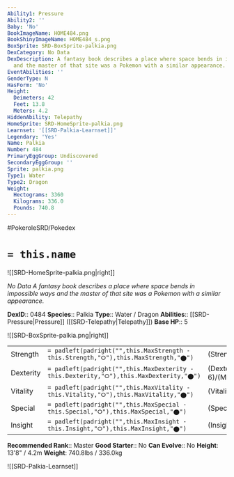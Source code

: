 ```yaml
---
Ability1: Pressure
Ability2: ''
Baby: 'No'
BookImageName: HOME484.png
BookShinyImageName: HOME484_s.png
BoxSprite: SRD-BoxSprite-palkia.png
DexCategory: No Data
DexDescription: A fantasy book describes a place where space bends in impossible ways
  and the master of that site was a Pokemon with a similar appearance.
EventAbilities: ''
GenderType: N
HasForm: 'No'
Height:
  Deimeters: 42
  Feet: 13.8
  Meters: 4.2
HiddenAbility: Telepathy
HomeSprite: SRD-HomeSprite-palkia.png
Learnset: '[[SRD-Palkia-Learnset]]'
Legendary: 'Yes'
Name: Palkia
Number: 484
PrimaryEggGroup: Undiscovered
SecondaryEggGroup: ''
Sprite: palkia.png
Type1: Water
Type2: Dragon
Weight:
  Hectograms: 3360
  Kilograms: 336.0
  Pounds: 740.8
---
```


#PokeroleSRD/Pokedex

# `= this.name`

![[SRD-HomeSprite-palkia.png|right]]

*No Data*
*A fantasy book describes a place where space bends in impossible ways and the master of that site was a Pokemon with a similar appearance.*

**DexID**:: 0484
**Species**:: Palkia
**Type**:: Water / Dragon
**Abilities**:: [[SRD-Pressure|Pressure]] ([[SRD-Telepathy|Telepathy]])
**Base HP**:: 5

![[SRD-BoxSprite-palkia.png|right]]

|           |                                                                                        |                                          |
| --------- | -------------------------------------------------------------------------------------- | ---------------------------------------- |
| Strength  | `= padleft(padright("",this.MaxStrength - this.Strength,"⭘"),this.MaxStrength,"⬤")`    | (Strength::7)/(MaxStrength::7)   |
| Dexterity | `= padleft(padright("",this.MaxDexterity - this.Dexterity,"⭘"),this.MaxDexterity,"⬤")` | (Dexterity:: 6)/(MaxDexterity::6) |
| Vitality  | `= padleft(padright("",this.MaxVitality - this.Vitality,"⭘"),this.MaxVitality,"⬤")`    | (Vitality::6)/(MaxVitality::6)   |
| Special   | `= padleft(padright("",this.MaxSpecial - this.Special,"⭘"),this.MaxSpecial,"⬤")`       | (Special::8)/(MaxSpecial::8)     |
| Insight   | `= padleft(padright("",this.MaxInsight - this.Insight,"⭘"),this.MaxInsight,"⬤")`       | (Insight::7)/(MaxInsight::7)     |

**Recommended Rank**:: Master
**Good Starter**:: No
**Can Evolve**:: No
**Height**: 13'8" / 4.2m
**Weight**: 740.8lbs / 336.0kg

![[SRD-Palkia-Learnset]]